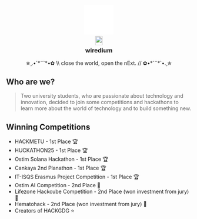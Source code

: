 <h3 align="center">
  <img src="https://raw.githubusercontent.com/wiredium/.github/cdacb60e5c013f06c578a467b3477441bbc64204/profile/wired.png" width="80" alt="wired Logo"/><br/>
  <img src="https://raw.githubusercontent.com/wiredwiredwired/.github/refs/heads/main/profile/transparent.png" height="25" width="20"/>
  <br/>
  <b>wiredium</b>
</h3>

<p align="center">
  ✯¸.•´*¨`*•✿ \\ close the world, open the nExt. // ✿•*`¨*`•.¸✯
</p>


## Who are we?

> Two university students, who are passionate about technology and innovation, decided to join some competitions and hackathons to learn more about the world of technology and to build something new.


## Winning Competitions

- HACKMETU - 1st Place 🏆
- HUCKATHON25 - 1st Place 🏆
- Ostim Solana Hackathon - 1st Place 🏆
- Cankaya 2nd Planathon - 1st Place 🏆
- IT-ISQS Erasmus Project Competition - 1st Place 🏆
- Ostim AI Competition - 2nd Place 🏅
- Lifezone Hackcube Competition - 2nd Place (won investment from jury) 🏅
- Hematohack - 2nd Place (won investment from jury) 🏅
- Creators of HACKGDG ⭐
